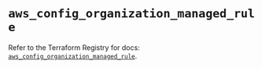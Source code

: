 # `aws_config_organization_managed_rule`

Refer to the Terraform Registry for docs: [`aws_config_organization_managed_rule`](https://registry.terraform.io/providers/hashicorp/aws/6.12.0/docs/resources/config_organization_managed_rule).
